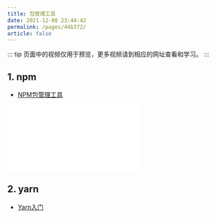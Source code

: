 ```yaml
---
title: 包管理工具
date: 2021-12-08 23:44:42
permalink: /pages/44b372/
article: false
---
```


::: tip
页面中的视频仅用于预览，更多视频请到相应的网址查看和学习。
:::

## 1. npm
- [NPM包管理工具](https://www.bilibili.com/video/BV1Dv411W7XP)
<iframe src="//player.bilibili.com/player.html?aid=246239989&bvid=BV1Dv411W7XP&cid=283130528&page=1" scrolling="no" border="0" frameborder="no" framespacing="0" allowfullscreen="true"> </iframe>

## 2. yarn
- [Yarn入门](https://www.imooc.com/learn/766)
